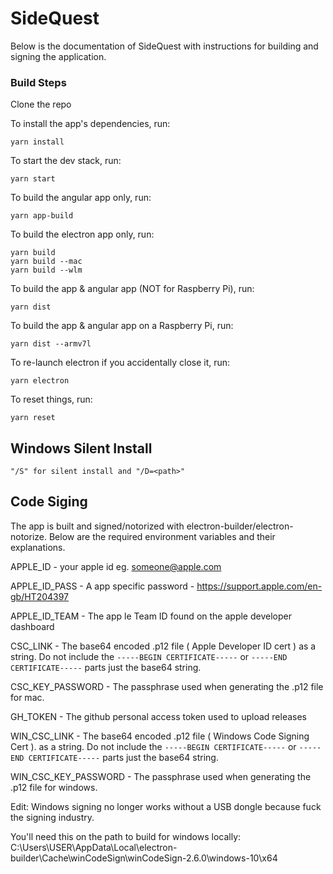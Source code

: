 # SideQuest
Below is the documentation of SideQuest with instructions for building and signing the application.

### Build Steps

Clone the repo

To install the app's dependencies, run:
```
yarn install
```

To start the dev stack, run:
```
yarn start
```

To build the angular app only, run:
```
yarn app-build
```


To build the electron app only, run:
```
yarn build
yarn build --mac
yarn build --wlm
```

To build the app & angular app (NOT for Raspberry Pi), run:
```
yarn dist
```

To build the app & angular app on a Raspberry Pi, run:
```
yarn dist --armv7l
```

To re-launch electron if you accidentally close it, run:
```
yarn electron
```

To reset things, run:
```
yarn reset
```

## Windows Silent Install

```
"/S" for silent install and "/D=<path>"
```



## Code Siging

The app is built and signed/notorized with electron-builder/electron-notorize.
Below are the required environment variables and their explanations.

APPLE_ID - your apple id eg.  someone@apple.com

APPLE_ID_PASS - A app specific password - https://support.apple.com/en-gb/HT204397

APPLE_ID_TEAM - The app le Team ID found on the apple developer dashboard

CSC_LINK - The base64 encoded .p12 file ( Apple Developer ID cert ) as a string. Do not include the `-----BEGIN CERTIFICATE-----` or `-----END CERTIFICATE-----` parts just the base64 string.

CSC_KEY_PASSWORD - The passphrase used when generating the .p12 file for mac.

GH_TOKEN - The github personal access token used to upload releases

WIN_CSC_LINK - The base64 encoded .p12 file ( Windows Code Signing Cert ). as a string. Do not include the `-----BEGIN CERTIFICATE-----` or `-----END CERTIFICATE-----` parts just the base64 string.

WIN_CSC_KEY_PASSWORD - The passphrase used when generating the .p12 file for windows.

Edit: Windows signing no longer works without a USB dongle because fuck the signing industry. 

You'll need this on the path to build for windows locally: C:\Users\USER\AppData\Local\electron-builder\Cache\winCodeSign\winCodeSign-2.6.0\windows-10\x64
